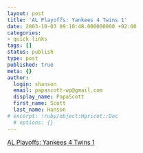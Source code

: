 ```yaml
---
layout: post
title: 'AL Playoffs: Yankees 4 Twins 1'
date: 2003-10-03 09:10:48.000000000 +02:00
categories:
- quick links
tags: []
status: publish
type: post
published: true
meta: {}
author:
  login: shanson
  email: papascott-wp@gmail.com
  display_name: PapaScott
  first_name: Scott
  last_name: Hanson
# excerpt: !ruby/object:Hpricot::Doc
  # options: {}
---
```

<p><a href="http://sports.yahoo.com/mlb/recap?gid=231002110&prov=ap">AL Playoffs: Yankees 4 Twins 1</a></p>

